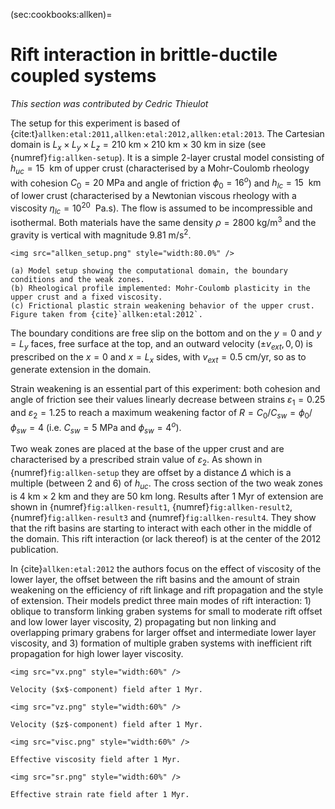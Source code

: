 (sec:cookbooks:allken)=
# Rift interaction in brittle-ductile coupled systems

*This section was contributed by Cedric Thieulot*

The setup for this experiment is based of {cite:t}`allken:etal:2011,allken:etal:2012,allken:etal:2013`.
The Cartesian domain is $L_x\times L_y\times L_z=210\text{ km}\times 210\text{ km}\times 30\text{ km}$
in size (see {numref}`fig:allken-setup`).
It is a simple 2-layer crustal model consisting of $h_{uc}=15~\text{ km}$ of upper crust (characterised by a Mohr-Coulomb rheology with cohesion
$C_0=20\text{ MPa}$ and angle of friction $\phi_0=16^o$) and $h_{lc}=15~\text{ km}$ of lower crust
(characterised by a Newtonian viscous rheology with a viscosity $\eta_{lc}=10^{20}~\text{ Pa.s}$).
The flow is assumed to be incompressible and isothermal.
Both materials have the same density $\rho=2800\text{ kg}/\text{m}^3$ and the gravity is vertical with magnitude $9.81\text{ m}/\text{s}^2$.

```{figure-md} fig:allken-setup
<img src="allken_setup.png" style="width:80.0%" />

(a) Model setup showing the computational domain, the boundary conditions and the weak zones.
(b) Rheological profile implemented: Mohr-Coulomb plasticity in the upper crust and a fixed viscosity.
(c) Frictional plastic strain weakening behavior of the upper crust. Figure taken from {cite}`allken:etal:2012`.
```

The boundary conditions are free slip on the bottom and on the $y=0$ and $y=L_y$ faces,
free surface at the top, and an outward velocity $(\pm v_{ext},0,0)$ is prescribed on the
$x=0$ and $x=L_x$ sides, with $v_{ext}=0.5\text{ cm}/\text{yr}$, so as to generate extension in the domain.

Strain weakening is an essential part of this experiment: both cohesion and angle of friction see their values linearly decrease
between strains $\varepsilon_1=0.25$ and $\varepsilon_2=1.25$ to reach a maximum weakening factor of $R=C_0/C_{sw}=\phi_0/\phi_{sw}=4$
(i.e. $C_{sw}=5\text{ MPa}$ and $\phi_{sw}=4^o$).

Two weak zones are placed at the base of the upper crust and are characterised by a prescribed strain value of $\varepsilon_2$. As shown
in {numref}`fig:allken-setup` they are offset by a distance $\Delta$ which is a multiple (between 2 and 6) of $h_{uc}$.
The cross section of the two weak zones is $4\text{ km}\times 2\text{ km}$ and they are $50\text{ km}$ long.
Results after $1\text{ Myr}$ of extension are shown in {numref}`fig:allken-result1`, {numref}`fig:allken-result2`, {numref}`fig:allken-result3` and {numref}`fig:allken-result4`.
They show that the rift basins are starting to interact with each other in the middle of the domain. This rift interaction (or lack thereof)
is at the center of the 2012 publication.

In {cite}`allken:etal:2012` the authors focus on the effect of viscosity of the lower layer, the
offset between the rift basins and the amount of strain weakening on the efficiency of rift linkage and rift
propagation and the style of extension. Their models predict three main modes of rift interaction: 1) oblique
to transform linking graben systems for small to moderate rift offset and low lower layer viscosity, 2) 
propagating but non linking and overlapping primary grabens for larger offset and intermediate lower layer
viscosity, and 3) formation of multiple graben systems with inefficient rift propagation for high lower
layer viscosity. 

```{figure-md} fig:allken-result1
<img src="vx.png" style="width:60%" />

Velocity ($x$-component) field after 1 Myr.
```

```{figure-md} fig:allken-result2
<img src="vz.png" style="width:60%" />

Velocity ($z$-component) field after 1 Myr.
```

```{figure-md} fig:allken-result3
<img src="visc.png" style="width:60%" />

Effective viscosity field after 1 Myr.
```

```{figure-md} fig:allken-result4
<img src="sr.png" style="width:60%" />

Effective strain rate field after 1 Myr.
```
